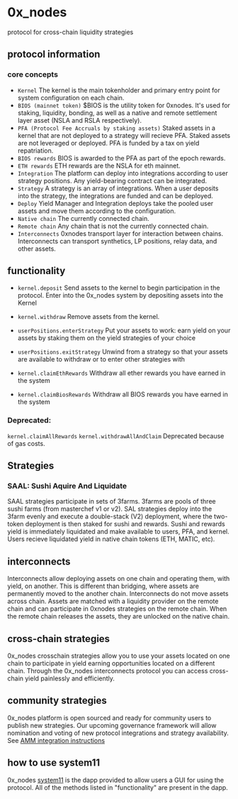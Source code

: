 # 0x_nodes

protocol for cross-chain liquidity strategies

## protocol information

### core concepts
- `Kernel`
    The kernel is the main tokenholder and primary entry point for system configuration on each chain.
- `BIOS (mainnet token)`
    $BIOS is the utility token for 0xnodes. It's used for staking, liquidity, bonding, as well as a native and remote settlement layer asset (NSLA and RSLA respectively).
- `PFA (Protocol Fee Accruals by staking assets)`
    Staked assets in a kernel that are not deployed to a strategy will recieve PFA. Staked assets are not leveraged or deployed. PFA is funded by a tax on yield repatriation. 
- `BIOS rewards`
    BIOS is awarded to the PFA as part of the epoch rewards.
- `ETH rewards`
    ETH rewards are the NSLA for eth mainnet. 
- `Integration`
    The platform can deploy into integrations according to user strategy positions. Any yield-bearing contract can be integrated.
- `Strategy`
    A strategy is an array of integrations. When a user deposits into the strategy, the integrations are funded and can be deployed.
- `Deploy`
    Yield Manager and Integration deploys take the pooled user assets and move them according to the configuration. 
- `Native chain`
    The currently connected chain.
- `Remote chain`
    Any chain that is not the currently connected chain. 
- `Interconnects`
    0xnodes transport layer for interaction between chains. Interconnects can transport synthetics, LP positions, relay data, and other assets.
## functionality
- `kernel.deposit`
    Send assets to the kernel to begin participation in the protocol. Enter into the 0x_nodes system by depositing assets into the Kernel

- `kernel.withdraw`
    Remove assets from the kernel.

- `userPositions.enterStrategy`
    Put your assets to work: earn yield on your assets by staking them on the yield strategies of your choice

- `userPositions.exitStrategy`
    Unwind from a strategy so that your assets are available to withdraw or to enter other strategies with

- `kernel.claimEthRewards`
    Withdraw all ether rewards you have earned in the system

- `kernel.claimBiosRewards`
    Withdraw all BIOS rewards you have earned in the system

### Deprecated:
`kernel.claimAllRewards`
`kernel.withdrawAllAndClaim`
Deprecated because of gas costs.

## Strategies

### SAAL: Sushi Aquire And Liquidate
SAAL strategies participate in sets of 3farms. 3farms are pools of three sushi farms (from masterchef v1 or v2). SAL strategies deploy into the 3farm evenly and execute a double-stack (V2) deployment, where the two-token deployment is then staked for sushi and rewards. Sushi and rewards yield is immediately liquidated and make available to users, PFA, and kernel. Users recieve liquidated yield in native chain tokens (ETH, MATIC, etc).

## interconnects

Interconnects allow deploying assets on one chain and operating them, with yield, on another. This is different than bridging, where assets are permanently moved to the another chain. Interconnects do not move assets across chain. Assets are matched with a liquidity provider on the remote chain and can participate in 0xnodes strategies on the remote chain. When the remote chain releases the assets, they are unlocked on the native chain.

## cross-chain strategies

0x_nodes crosschain strategies allow you to use your assets located on one chain to participate in yield earning opportunities located on a different chain. Through the 0x_nodes interconnects protocol you can access cross-chain yield painlessly and efficiently.

## community strategies

0x_nodes platform is open sourced and ready for community users to publish new strategies. Our upcoming governance framework will allow nomination and voting of new protocol integrations and strategy availability. See [AMM integration instructions](amm_integrations)

## how to use system11

0x_nodes [system11](https://system11.0xnodes.io) is the dapp provided to allow users a GUI for using the protocol. All of the methods listed in "functionality" are present in the dapp.
